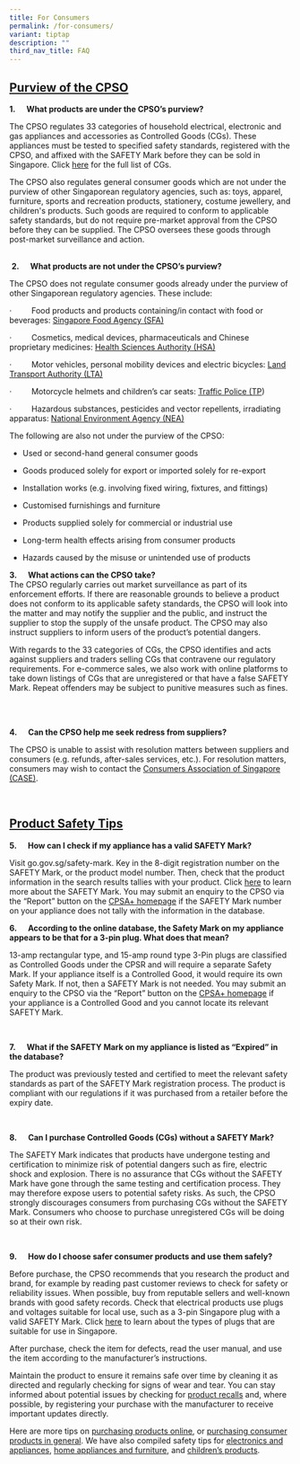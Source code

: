 ```yaml
---
title: For Consumers
permalink: /for-consumers/
variant: tiptap
description: ""
third_nav_title: FAQ
---
```

<h2><u>Purview of the CPSO</u></h2>
<p><strong>1.&nbsp;&nbsp;&nbsp;&nbsp;&nbsp; What products are under the CPSO’s purview?</strong>
</p>
<p>The CPSO regulates 33 categories of household electrical, electronic and
gas appliances and accessories as Controlled Goods (CGs). These appliances
must be tested to specified safety standards, registered with the CPSO,
and affixed with the SAFETY Mark before they can be sold in Singapore.
Click <a href="https://www.consumerproductsafety.gov.sg/suppliers/cpsr/list-of-controlled-goods/" rel="noopener noreferrer nofollow" target="_blank">here</a> for
the full list of CGs.</p>
<p>The CPSO also regulates general consumer goods which are not under the
purview of other Singaporean regulatory agencies, such as: toys, apparel,
furniture, sports and recreation products, stationery, costume jewellery,
and children's products. Such goods are required to conform to applicable
safety standards, but do not require pre-market approval from the CPSO
before they can be supplied. The CPSO oversees these goods through post-market
surveillance and action.
<br>
<br>
</p>
<p>&nbsp;<strong>2.&nbsp;&nbsp;&nbsp;&nbsp;&nbsp; What products are not under the CPSO’s purview?</strong>
</p>
<p>The CPSO does not regulate consumer goods already under the purview of
other Singaporean regulatory agencies. These include:</p>
<p>·&nbsp;&nbsp;&nbsp;&nbsp;&nbsp;&nbsp;&nbsp;&nbsp; Food products and products
containing/in contact with food or beverages:&nbsp;<a href="https://www.sfa.gov.sg/" rel="noopener noreferrer nofollow" target="_blank">Singapore Food Agency (SFA)</a>
</p>
<p>·&nbsp;&nbsp;&nbsp;&nbsp;&nbsp;&nbsp;&nbsp;&nbsp; Cosmetics, medical devices,
pharmaceuticals and Chinese proprietary medicines:&nbsp;<a href="https://www.hsa.gov.sg/" rel="noopener noreferrer nofollow" target="_blank">Health Sciences Authority (HSA)</a>
</p>
<p>·&nbsp;&nbsp;&nbsp;&nbsp;&nbsp;&nbsp;&nbsp;&nbsp; Motor vehicles, personal
mobility devices and electric bicycles:&nbsp;<a href="https://www.lta.gov.sg/" rel="noopener noreferrer nofollow" target="_blank">Land Transport Authority (LTA)</a>
</p>
<p>·&nbsp;&nbsp;&nbsp;&nbsp;&nbsp;&nbsp;&nbsp;&nbsp; Motorcycle helmets and
children’s car seats:&nbsp;<a href="https://sso.agc.gov.sg/SL-Supp/S688-2011/Published/20111227170000?DocDate=20111227170000&amp;WholeDoc=1" rel="noopener noreferrer nofollow" target="_blank">Traffic Police (TP</a>)</p>
<p>·&nbsp;&nbsp;&nbsp;&nbsp;&nbsp;&nbsp;&nbsp;&nbsp; Hazardous substances,
pesticides and vector repellents, irradiating apparatus:&nbsp;<a href="https://www.nea.gov.sg/our-services/pollution-control/chemical-safety/hazardous-substances" rel="noopener noreferrer nofollow" target="_blank">National Environment Agency (NEA)</a>
</p>
<p>The following are also not under the purview of the CPSO:</p>
<ul data-tight="true" class="tight">
<li>
<p>Used or second-hand general consumer goods</p>
</li>
<li>
<p>Goods produced solely for export or imported solely for re-export</p>
</li>
<li>
<p>Installation works (e.g. involving fixed wiring, fixtures, and fittings)</p>
</li>
<li>
<p>Customised furnishings and furniture</p>
</li>
<li>
<p>Products supplied solely for commercial or industrial use</p>
</li>
<li>
<p>Long-term health effects arising from consumer products</p>
</li>
<li>
<p>Hazards caused by the misuse or unintended use of products</p>
</li>
</ul>
<p></p>
<p><strong>3.&nbsp;&nbsp;&nbsp;&nbsp;&nbsp; What actions can the CPSO take? <br></strong>The
CPSO regularly carries out market surveillance as part of its enforcement
efforts. If there are reasonable grounds to believe a product does not
conform to its applicable safety standards, the CPSO will look into the
matter and may notify the supplier and the public, and instruct the supplier
to stop the supply of the unsafe product. The CPSO may also instruct suppliers
to inform users of the product’s potential dangers.</p>
<p>With regards to the 33 categories of CGs, the CPSO identifies and acts
against suppliers and traders selling CGs that contravene our regulatory
requirements. For e-commerce sales, we also work with online platforms
to take down listings of CGs that are unregistered or that have a false
SAFETY Mark. Repeat offenders may be subject to punitive measures such
as fines. &nbsp;</p>
<p>&nbsp;</p>
<p><strong>4.&nbsp;&nbsp;&nbsp;&nbsp;&nbsp; Can the CPSO help me seek redress from suppliers?</strong>
</p>
<p>The CPSO is unable to assist with resolution matters between suppliers
and consumers (e.g. refunds, after-sales services, etc.). For resolution
matters, consumers may wish to contact the <a href="https://www.case.org.sg/" rel="noopener noreferrer nofollow" target="_blank">Consumers Association of Singapore (CASE)</a>.</p>
<p>
<br>
</p>
<h2><u>Product Safety Tips</u></h2>
<p><strong>5.&nbsp;&nbsp;&nbsp;&nbsp;&nbsp; How can I check if my appliance has a valid SAFETY Mark?</strong>
</p>
<p>Visit <a rel="noopener noreferrer nofollow" target="_blank">go.gov.sg/safety-mark</a>.
Key in the 8-digit registration number on the SAFETY Mark, or the product
model number. Then, check that the product information in the search results
tallies with your product. Click <a href="https://www.consumerproductsafety.gov.sg/consumers/choose-safer-products/look-for-the-safety-mark/" rel="noopener noreferrer nofollow" target="_blank">here</a> to
learn more about the SAFETY Mark. You may submit an enquiry to the CPSO
via the “Report” button on the <a href="https://www.cpsaplus.gov.sg/Homepage" rel="noopener noreferrer nofollow" target="_blank">CPSA+ homepage</a> if the SAFETY
Mark number on your appliance does not tally with the information in the
database.</p>
<p></p>
<p><strong>6.&nbsp;&nbsp;&nbsp;&nbsp;&nbsp; According to the <a rel="noopener noreferrer nofollow" target="_blank">online database</a>, the Safety Mark on my appliance appears to be that for a 3-pin plug. What does that mean?</strong>
</p>
<p>13-amp rectangular type, and 15-amp round type 3-Pin plugs are classified
as Controlled Goods under the CPSR and will require a separate Safety Mark.
If your appliance itself is a Controlled Good, it would require its own
Safety Mark. If not, then a SAFETY Mark is not needed. You may submit an
enquiry to the CPSO via the “Report” button on the <a href="https://www.cpsaplus.gov.sg/Homepage" rel="noopener noreferrer nofollow" target="_blank">CPSA+ homepage</a> if your appliance
is a Controlled Good and you cannot locate its relevant SAFETY Mark.</p>
<p><strong>&nbsp;</strong>
</p>
<p><strong>7.&nbsp;&nbsp;&nbsp;&nbsp;&nbsp; What if the SAFETY Mark on my appliance is listed as “Expired” in the database?</strong>
</p>
<p>The product was previously tested and certified to meet the relevant safety
standards as part of the SAFETY Mark registration process. The product
is compliant with our regulations if it was purchased from a retailer before
the expiry date.</p>
<p>&nbsp;</p>
<p><strong>8.&nbsp;&nbsp;&nbsp;&nbsp;&nbsp; Can I purchase Controlled Goods (CGs) without a SAFETY Mark?</strong>
</p>
<p>The SAFETY Mark indicates that products have undergone testing and certification
to minimize risk of potential dangers such as fire, electric shock and
explosion. There is no assurance that CGs without the SAFETY Mark have
gone through the same testing and certification process. They may therefore
expose users to potential safety risks. As such, the CPSO strongly discourages
consumers from purchasing CGs without the SAFETY Mark. Consumers who choose
to purchase unregistered CGs will be doing so at their own risk.</p>
<p>&nbsp;</p>
<p><strong>9.&nbsp;&nbsp;&nbsp;&nbsp;&nbsp; How do I choose safer consumer products and use them safely?</strong>
</p>
<p>Before purchase, the CPSO recommends that you research the product and
brand, for example by reading past customer reviews to check for safety
or reliability issues. When possible, buy from reputable sellers and well-known
brands with good safety records. Check that electrical products use plugs
and voltages suitable for local use, such as a 3-pin Singapore plug with
a valid SAFETY Mark. Click <a href="https://www.consumerproductsafety.gov.sg/types-of-mains-plugs-suitable-for-use-in-singapore/" rel="noopener noreferrer nofollow" target="_blank">here</a> to
learn about the types of plugs that are suitable for use in Singapore.</p>
<p>After purchase, check the item for defects, read the user manual, and
use the item according to the manufacturer’s instructions.</p>
<p>Maintain the product to ensure it remains safe over time by cleaning it
as directed and regularly checking for signs of wear and tear. You can
stay informed about potential issues by checking for <a href="https://www.consumerproductsafety.gov.sg/consumers/safety-alerts-and-recalls/children-apparel/" rel="noopener noreferrer nofollow" target="_blank">product recalls</a> and,
where possible, by registering your purchase with the manufacturer to receive
important updates directly.</p>
<p>Here are more tips on <a href="https://www.consumerproductsafety.gov.sg/consumers/choose-safer-products/shopping-for-safe-products-online/" rel="noopener noreferrer nofollow" target="_blank">purchasing products online</a>,
or <a href="https://www.consumerproductsafety.gov.sg/consumers/choose-safer-products/choose-safer-consumer-goods/" rel="noopener noreferrer nofollow" target="_blank">purchasing consumer products in general</a>.
We have also compiled safety tips for <a href="https://www.consumerproductsafety.gov.sg/consumers/product-safety-tips/electronics-and-appliances/" rel="noopener noreferrer nofollow" target="_blank">electronics and appliances</a>,
<a href="https://www.consumerproductsafety.gov.sg/consumers/product-safety-tips/home-appliances-and-furniture/" rel="noopener noreferrer nofollow" target="_blank">home appliances and furniture</a>, and <a href="https://www.consumerproductsafety.gov.sg/consumers/product-safety-tips/children-product/" rel="noopener noreferrer nofollow" target="_blank">children’s products</a>.</p>